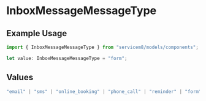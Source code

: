 # InboxMessageMessageType

## Example Usage

```typescript
import { InboxMessageMessageType } from "servicem8/models/components";

let value: InboxMessageMessageType = "form";
```

## Values

```typescript
"email" | "sms" | "online_booking" | "phone_call" | "reminder" | "form" | "network_request" | "supplier_invoice" | "asset" | "partner_lead" | "automation"
```